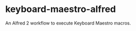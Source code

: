 keyboard-maestro-alfred
=======================

An Alfred 2 workflow to execute Keyboard Maestro macros.
